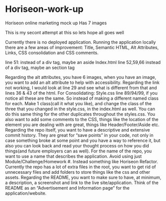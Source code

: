 # Horiseon-work-up

Horiseon online marketing mock up 
Has 7 images 

This is my secont attempt at this so lets hope all goes well



Currently there is no deployed application. 
Running the application locally there are a few areas of improvement: Title, Semantic HTML, Alt Attributes, Links, CSS consolidation and CSS comments. 
<!-- You did change the title of the site, but it should reflect the actual page. Something like Horiseon.  -->
<!-- For the Semantic HTML: Index.html line 11: instead of a div tag, maybe a header element Index.html ---> 
<!-- line 13: instead of a div tag, maybe a nav element Index.html  -->
<!-- line 28: instead of a div tag, maybe a main element Index.html  -->
<!-- line 29,36,43: instead of a div tag, maybe a section tag Index.html  -->
line 51: instead of a div tag, maybe an aside 
Index.html line 52,59,66 instead of a div tag, maybe an section tag 
<!-- Index html line 74:instead of a div tag, maybe a footer tag  -->
Regarding the alt attributes, you have 6 images, when you have an image, you want to add an alt attribute to help with accessibility. 
Regarding the link not working, I would look at line 29 and see what is different from that and lines 36 & 43 of the html. 
For Consolidating: Style.css line 89/94/99, if you notice all these are the same. So instead of making a different named class for each. Make 1 class(call it what you like), and change the class of the three that you changed in the style.css, in the index.html as well. You can do this same thing for the other duplicates throughout the styles.css. 
You also want to add some comments to the CSS, things like the location of the element you are dealing with are great, things like Header/Footer/Aside etc. 
Regarding the repo itself, you want to have a descriptive and extensive commit history. They are great for “save points” in your code, not only in case something broke at some point and you have a way to reference it, but also you can look back and read your thought process on how you did things(and future employers can as well). 
For the name of the repo, you want to use a name that describes the application. Avoid using just Module/Challenge/Homework #. Instead something like Horiseon Refactor. Currently the repo has a lot of extra files in the root, you want to get rid of unnecessary files and add folders to store things like the css and other assets. 
Regarding the README, you want to make sure to have, at minimum, a description, a screenshot and link to the live site/application. Think of the README as an “Advertisement and Information page” for the application/website.
